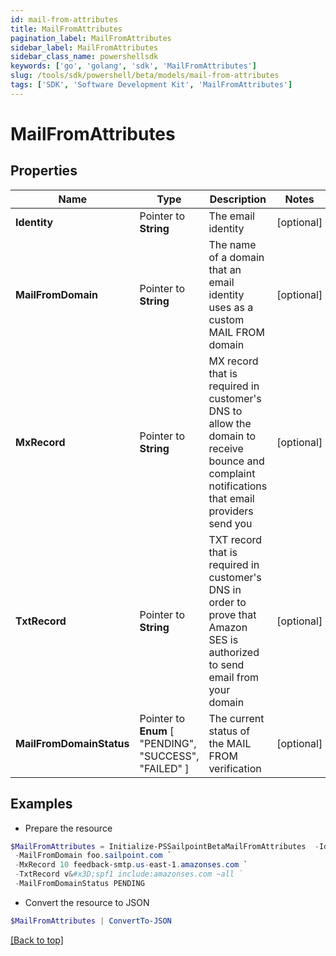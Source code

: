 ```yaml
---
id: mail-from-attributes
title: MailFromAttributes
pagination_label: MailFromAttributes
sidebar_label: MailFromAttributes
sidebar_class_name: powershellsdk
keywords: ['go', 'golang', 'sdk', 'MailFromAttributes'] 
slug: /tools/sdk/powershell/beta/models/mail-from-attributes
tags: ['SDK', 'Software Development Kit', 'MailFromAttributes']
---
```



# MailFromAttributes

## Properties

Name | Type | Description | Notes
------------ | ------------- | ------------- | -------------
**Identity** |  Pointer to **String** | The email identity | [optional] 
**MailFromDomain** |  Pointer to **String** | The name of a domain that an email identity uses as a custom MAIL FROM domain | [optional] 
**MxRecord** |  Pointer to **String** | MX record that is required in customer&#39;s DNS to allow the domain to receive bounce and complaint notifications that email providers send you | [optional] 
**TxtRecord** |  Pointer to **String** | TXT record that is required in customer&#39;s DNS in order to prove that Amazon SES is authorized to send email from your domain | [optional] 
**MailFromDomainStatus** |  Pointer to  **Enum** [  "PENDING",    "SUCCESS",    "FAILED" ] | The current status of the MAIL FROM verification | [optional] 

## Examples

- Prepare the resource
```powershell
$MailFromAttributes = Initialize-PSSailpointBetaMailFromAttributes  -Identity bob.smith@sailpoint.com `
 -MailFromDomain foo.sailpoint.com `
 -MxRecord 10 feedback-smtp.us-east-1.amazonses.com `
 -TxtRecord v&#x3D;spf1 include:amazonses.com ~all `
 -MailFromDomainStatus PENDING
```

- Convert the resource to JSON
```powershell
$MailFromAttributes | ConvertTo-JSON
```


[[Back to top]](#) 

